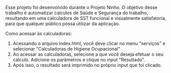 Esse projeto foi desenvolvido durante o Projeto Ninho.
O objetivo desse trabalho é automatizar calculos de Saúde e Segurança do trabalho, resultando em uma calculadora de SST funcional e visualmente satisfatoria, para que qualquer público possa utilizar da aplicação.

Como acessar às calculadoras:
1. Acessando o arquivo index.html, você deve clicar no menu "serviços" e selecionar "Calculadoras de Higiene Ocupacional"
2. Ao acessar as calculadoras, selecione a que você deseja efetuar o seu cálculo. Adicione os parâmetros e clique no input "Resultado".
3. Após isso, o resultado será imprimido no próprio input que foi clicado.
